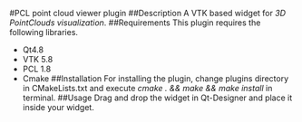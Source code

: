 #PCL point cloud viewer plugin
##Description
A VTK based widget for *_3D PointClouds visualization_*.
##Requirements
This plugin requires the following libraries.
- Qt4.8
- VTK 5.8
- PCL 1.8
- Cmake
##Installation
For installing the plugin, change plugins directory in CMakeLists.txt and execute *cmake . && make && make install* in terminal.
##Usage
Drag and drop the widget in Qt-Designer and place it inside your widget.
